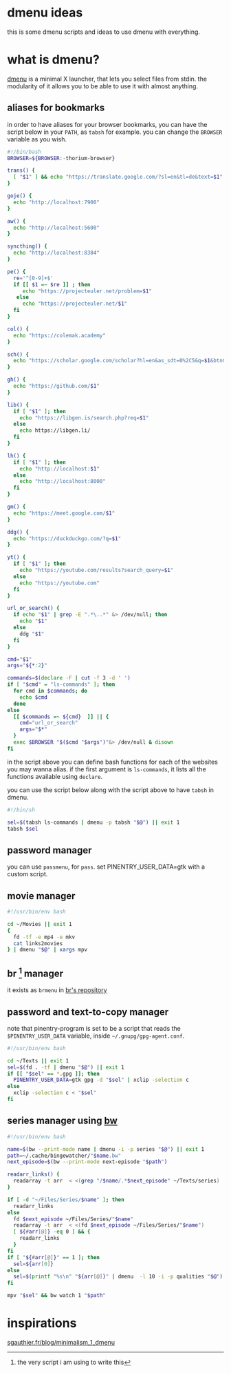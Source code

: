 # dmenu ideas
this is some dmenu scripts and ideas to use dmenu with everything.

# what is dmenu?
[dmenu](https://tools.suckless.org/dmenu/) is a minimal X launcher, that lets
you select files from stdin. the modularity of it allows you to be able to use
it with almost anything.

## aliases for bookmarks
in order to have aliases for your browser bookmarks, you can have the script
below in your `PATH`, as `tabsh` for example. you can change the `BROWSER`
variable as you wish.

```bash
#!/bin/bash
BROWSER=${BROWSER:-thorium-browser}

trans() {
  [ "$1" ] && echo "https://translate.google.com/?sl=en&tl=de&text=$1" ||  echo "http://translate.google.com"
}

goje() {
  echo "http://localhost:7900"
}

aw() {
  echo "http://localhost:5600"
}

syncthing() {
  echo "http://localhost:8384"
}

pe() {
  re='^[0-9]+$'
  if [[ $1 =~ $re ]] ; then
     echo "https://projecteuler.net/problem=$1"
   else
     echo "https://projecteuler.net/$1"
  fi
}

col() {
  echo "https://colemak.academy"
}

sch() {
  echo "https://scholar.google.com/scholar?hl=en&as_sdt=0%2C5&q=$1&btnG="
}

gh() {
  echo "https://github.com/$1"
}

lib() {
  if [ "$1" ]; then
    echo "https://libgen.is/search.php?req=$1"
  else
    echo https://libgen.li/
  fi
}

lh() {
  if [ "$1" ]; then
    echo "http://localhost:$1"
  else
    echo "http://localhost:8000"
  fi
}

gm() {
  echo "https://meet.google.com/$1"
}

ddg() {
  echo "https://duckduckgo.com/?q=$1"
}

yt() {
  if [ "$1" ]; then
    echo "https://youtube.com/results?search_query=$1"
  else
    echo "https://youtube.com"
  fi
}

url_or_search() {
  if echo "$1" | grep -E ".*\..*" &> /dev/null; then
    echo "$1"
  else
    ddg "$1"
  fi
}

cmd="$1"
args="${*:2}"

commands=$(declare -F | cut -f 3 -d ' ')
if [ "$cmd" = "ls-commands" ]; then
  for cmd in $commands; do
    echo $cmd
  done
else
  [[ $commands =~ ${cmd}  ]] || {
    cmd="url_or_search"
    args="$*"
  }
  exec $BROWSER "$($cmd "$args")"&> /dev/null & disown 
fi
```

in the script above you can define bash functions for each of the websites you
may wanna alias. if the first argument is `ls-commands`, it lists all the
functions available using `declare`. 

you can use the script below along with the script above to have `tabsh` in
dmenu.

```bash
#!/bin/sh

sel=$(tabsh ls-commands | dmenu -p tabsh "$@") || exit 1
tabsh $sel
```

## password manager
you can use `passmenu`, for `pass`. set PINENTRY_USER_DATA=gtk with a custom
script.

## movie manager
```bash
#!/usr/bin/env bash

cd ~/Movies || exit 1
{
  fd -tf -e mp4 -e mkv
  cat links2movies
} | dmenu "$@" | xargs mpv
```

## br [^2] manager
it exists as `brmenu` in [br's repository](https://github.com/nimaaskarian/br)

[^2]: the very script i am using to write this

## password and text-to-copy manager
note that pinentry-program is set to be a script that reads the
`$PINENTRY_USER_DATA` variable, inside `~/.gnupg/gpg-agent.conf`.
```bash
#!/usr/bin/env bash

cd ~/Texts || exit 1
sel=$(fd . -tf | dmenu "$@") || exit 1
if [[ "$sel" == *.gpg ]]; then
  PINENTRY_USER_DATA=gtk gpg -d "$sel" | xclip -selection c
else
  xclip -selection c < "$sel"
fi

```

## series manager using [bw](https://github.com/nimaaskarian/bw)
```bash
#!/usr/bin/env bash

name=$(bw --print-mode name | dmenu -i -p series "$@") || exit 1
path=~/.cache/bingewatcher/"$name.bw"
next_episode=$(bw --print-mode next-episode "$path")

readarr_links() {
  readarray -t arr  < <(grep "/$name/.*$next_episode" ~/Texts/series)
}

if [ -d "~/Files/Series/$name" ]; then
  readarr_links
else
  fd $next_episode ~/Files/Series/"$name"
  readarray -t arr  < <(fd $next_episode ~/Files/Series/"$name")
  [ ${#arr[@]} -eq 0 ] && {
    readarr_links
  }
fi
if [ "${#arr[@]}" == 1 ]; then
  sel=${arr[0]}
else
  sel=$(printf "%s\n" "${arr[@]}" | dmenu  -l 10 -i -p qualities "$@") || exit 1
fi

mpv "$sel" && bw watch 1 "$path"
```


# inspirations
[sgauthier.fr/blog/minimalism_1_dmenu](https://sgauthier.fr/blog/minimalism_1_dmenu.html)
